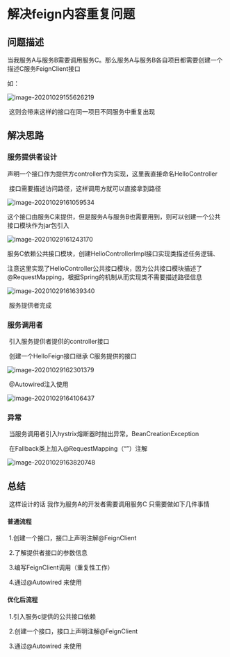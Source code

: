 解决feign内容重复问题
===================

##		问题描述

​	当我服务A与服务B需要调用服务C。那么服务A与服务B各自项目都需要创建一个描述C服务FeignClient接口

如：

![image-20201029155626219](C:\Users\aa3\AppData\Roaming\Typora\typora-user-images\image-20201029155626219.png)

​	 这则会带来这样的接口在同一项目不同服务中重复出现



##		解决思路

###		服务提供者设计

​	声明一个接口作为提供方controller作为实现，这里我直接命名HelloController

​	接口需要描述访问路径，这样调用方就可以直接拿到路径

![image-20201029161059534](C:\Users\aa3\AppData\Roaming\Typora\typora-user-images\image-20201029161059534.png)

​	这个接口由服务C来提供，但是服务A与服务B也需要用到，则可以创建一个公共接口模块作为jar包引入

![image-20201029161243170](C:\Users\aa3\AppData\Roaming\Typora\typora-user-images\image-20201029161243170.png)

​	服务C依赖公共接口模块，创建HelloControllerImpl接口实现类描述任务逻辑、

​	注意这里实现了HelloController公共接口模块，因为公共接口模块描述了@RequestMapping，根据Spring的机制从而实现类不需要描述路径信息

![image-20201029161639340](C:\Users\aa3\AppData\Roaming\Typora\typora-user-images\image-20201029161639340.png)



​	服务提供者完成



###	服务调用者

​	引入服务提供者提供的controller接口

​	创建一个HelloFeign接口继承 C服务提供的接口

![image-20201029162301379](C:\Users\aa3\AppData\Roaming\Typora\typora-user-images\image-20201029162301379.png)

​	@Autowired注入使用

![image-20201029164106437](C:\Users\aa3\AppData\Roaming\Typora\typora-user-images\image-20201029164106437.png)

###		异常

​	当服务调用者引入hystrix熔断器时抛出异常。BeanCreationException

​	在Fallback类上加入@RequestMapping（“”）注解

![image-20201029163820748](C:\Users\aa3\AppData\Roaming\Typora\typora-user-images\image-20201029163820748.png)



##		总结

​	这样设计的话 我作为服务A的开发者需要调用服务C 只需要做如下几件事情

####		普通流程

​	1.创建一个接口，接口上声明注解@FeignClient

​	2.了解提供者接口的参数信息

​	3.编写FeignClient调用（重复性工作）

​	4.通过@Autowired 来使用

#### 优化后流程

​	1.引入服务c提供的公共接口依赖

​	2.创建一个接口，接口上声明注解@FeignClient

​	3.通过@Autowired 来使用